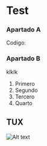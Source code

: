 # Test

### Apartado A

Codigo:
 <html>
      <head>
      </head>
    </html>



### Apartado B

klklk

<ol>
  <li>Primero</li>
  <li>Segundo</li>
  <li>Tercero</li>
  <li>Quarto</li>
</ol>

## TUX

![Alt text](https://scontent-bcn1-1.xx.fbcdn.net/v/t1.6435-9/165269832_301554944665229_3609805733679038135_n.jpg?_nc_cat=105&ccb=1-7&_nc_sid=09cbfe&_nc_ohc=0FpQUnaBhaoAX8ThuiH&_nc_ht=scontent-bcn1-1.xx&oh=00_AT-uRQkwYZshQ0gklDG3nncTYJozyyYCTak1yZLVGop8Eg&oe=63486699)
